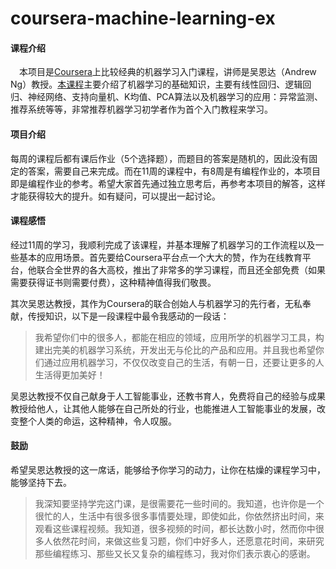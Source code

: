 # coursera-machine-learning-ex

#### 课程介绍
&emsp;本项目是[Coursera](https://www.coursera.org)上比较经典的机器学习入门课程，讲师是吴恩达（Andrew Ng）教授。[本课程]([https://www.coursera.org/learn/machine-learning](https://www.coursera.org/learn/machine-learning))主要介绍了机器学习的基础知识，主要有线性回归、逻辑回归、神经网络、支持向量机、K均值、PCA算法以及机器学习的应用：异常监测、推荐系统等等，非常推荐机器学习初学者作为首个入门教程来学习。

#### 项目介绍
每周的课程后都有课后作业（5个选择题），而题目的答案是随机的，因此没有固定的答案，需要自己来完成。而在11周的课程中，有8周是有编程作业的，本项目即是编程作业的参考。希望大家首先通过独立思考后，再参考本项目的解答，这样才能获得较大的提升。如有疑问，可以提出一起讨论。

#### 课程感悟
经过11周的学习，我顺利完成了该课程，并基本理解了机器学习的工作流程以及一些基本的应用场景。首先要给Coursera平台点一个大大的赞，作为在线教育平台，他联合全世界的各大高校，推出了非常多的学习课程，而且还全部免费（如果需要获得证书则需要付费），这种精神值得我们敬畏。

其次吴恩达教授，其作为Coursera的联合创始人与机器学习的先行者，无私奉献，传授知识，以下是一段课程中最令我感动的一段话：
> 我希望你们中的很多人，都能在相应的领域，应用所学的机器学习工具，构建出完美的机器学习系统，开发出无与伦比的产品和应用。并且我也希望你们通过应用机器学习，不仅仅改变自己的生活，有朝一日，还要让更多的人生活得更加美好！

吴恩达教授不仅自己献身于人工智能事业，还教书育人，免费将自己的经验与成果教授给他人，让其他人能够在自己所处的行业，也能推进人工智能事业的发展，改变整个人类的命运，这种精神，令人叹服。

#### 鼓励
希望吴恩达教授的这一席话，能够给予你学习的动力，让你在枯燥的课程学习中，能够坚持下去。
> 我深知要坚持学完这门课，是很需要花一些时间的。我知道，也许你是一个很忙的人，生活中有很多很多事情要处理，即使如此，你依然挤出时间，来观看这些课程视频。我知道，很多视频的时间，都长达数小时，然而你中很多人依然花时间，来做这些复习题，你们中好多人，还愿意花时间，来研究那些编程练习、那些又长又复杂的编程练习，我对你们表示衷心的感谢。
